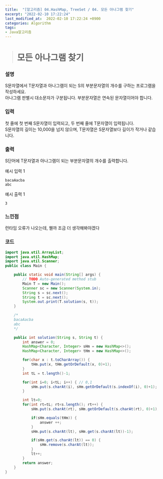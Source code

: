 ```yaml
---
title:  "[알고리즘] 04.HashMap, TreeSet / 04. 모든 아나그램 찾기"
excerpt: "2022-02-10 17:22:24"
last_modified_at:  2022-02-10 17:22:24 +0900
categories: Algorithm
tags:
- Java알고리즘
---
```


># 모든 아나그램 찾기  

### 설명  

S문자열에서 T문자열과 아나그램이 되는 S의 부분문자열의 개수를 구하는 프로그램을 작성하세요.  
아나그램 판별시 대소문자가 구분됩니다. 부분문자열은 연속된 문자열이어야 합니다.  


### 입력  

첫 줄에 첫 번째 S문자열이 입력되고, 두 번째 줄에 T문자열이 입력됩니다.  
S문자열의 길이는 10,000을 넘지 않으며, T문자열은 S문자열보다 길이가 작거나 같습니다.  


### 출력  

S단어에 T문자열과 아나그램이 되는 부분문자열의 개수를 출력합니다.   


예시 입력 1   
```
bacaAacba
abc
```
예시 출력 1  
```
3
```

### 느낀점  

런타임 오류가 나오는데, 왤까
조금 더 생각해봐야겠다    


### 코드  

```java
import java.util.ArrayList;
import java.util.HashMap;
import java.util.Scanner;
public class Main {

	public static void main(String[] args) {
		// TODO Auto-generated method stub
		Main T = new Main();
		Scanner sc = new Scanner(System.in);
		String s = sc.next();
		String t = sc.next();
		System.out.print(T.solution(s, t));
	}

	/*
	bacaAacba
	abc
	*/

	public int solution(String s, String t) {
		int answer = 0;
		HashMap<Character, Integer> sHm = new HashMap<>();
		HashMap<Character, Integer> tHm = new HashMap<>();

		for(char x : t.toCharArray()) {
			tHm.put(x, tHm.getOrDefault(x, 0)+1);
		}
		int tL = t.length()-1;

		for(int i=0; i<tL; i++) { // 0,1
			sHm.put(s.charAt(i), sHm.getOrDefault(s.indexOf(i), 0)+1);
		}

		int lt=0;
		for(int rt=tL; rt<s.length(); rt++) {
			sHm.put(s.charAt(rt), sHm.getOrDefault(s.charAt(rt), 0)+1);

			if(sHm.equals(tHm)) {
				answer ++;
			}
			sHm.put(s.charAt(lt), sHm.get(s.charAt(lt))-1);

			if(sHm.get(s.charAt(lt)) == 0) {
				sHm.remove(s.charAt(lt));
			}
			lt++;
		}
		return answer;
	}
}

```
